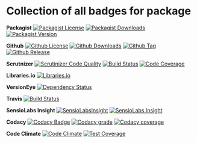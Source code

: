 Collection of all badges for package
====================================

**Packagist**
[![Packagist License](https://img.shields.io/packagist/l/doctrine/orm.svg)](https://packagist.org/packages/zibios/wrike-php-sdk)
[![Packagist Downloads](https://img.shields.io/packagist/dt/zibios/wrike-php-sdk.svg)](https://packagist.org/packages/zibios/wrike-php-sdk)
[![Packagist Version](https://img.shields.io/packagist/v/zibios/wrike-php-sdk.svg)](https://packagist.org/packages/zibios/wrike-php-sdk)

**Github** 
[![Github License](https://img.shields.io/github/license/zibios/wrike-php-sdk.svg)](https://github.com/zibios/wrike-php-sdk/blob/master/LICENSE)
[![Github Downloads](https://img.shields.io/github/downloads/zibios/wrike-php-sdk/total.svg)](https://github.com/zibios/wrike-php-sdk)
[![Github Tag](https://img.shields.io/github/tag/zibios/wrike-php-sdk.svg)](https://github.com/zibios/wrike-php-sdk)
[![Github Release](https://img.shields.io/github/release/zibios/wrike-php-sdk.svg)](https://github.com/zibios/wrike-php-sdk)

**Scrutnizer**
[![Scrutinizer Code Quality](https://scrutinizer-ci.com/g/zibios/wrike-php-sdk/badges/quality-score.png?b=master)](https://scrutinizer-ci.com/g/zibios/wrike-php-sdk/?branch=master)
[![Build Status](https://scrutinizer-ci.com/g/zibios/wrike-php-sdk/badges/build.png?b=master)](https://scrutinizer-ci.com/g/zibios/wrike-php-sdk/build-status/master)
[![Code Coverage](https://scrutinizer-ci.com/g/zibios/wrike-php-sdk/badges/coverage.png?b=master)](https://scrutinizer-ci.com/g/zibios/wrike-php-sdk/?branch=master)

**Libraries.io**
[![Libraries.io](https://img.shields.io/librariesio/github/zibios/wrike-php-sdk.svg)](https://libraries.io/packagist/zibios%2Fwrike-php-sdk)

**VersionEye**
[![Dependency Status](https://www.versioneye.com/user/projects/588e6de35715cf00490345f5/badge.svg?style=flat-square)](https://www.versioneye.com/user/projects/588e6de35715cf00490345f5)

**Travis**
[![Build Status](https://travis-ci.org/zibios/wrike-php-sdk.svg?branch=master)](https://travis-ci.org/zibios/wrike-php-sdk)

**SensioLabs Insight**
[![SensioLabsInsight](https://insight.sensiolabs.com/projects/3dea766e-c7cc-4180-b611-8a3b103f334f/mini.png)](https://insight.sensiolabs.com/projects/3dea766e-c7cc-4180-b611-8a3b103f334f)
[![SensioLabs Insight](https://img.shields.io/sensiolabs/i/3dea766e-c7cc-4180-b611-8a3b103f334f.svg)](https://insight.sensiolabs.com/projects/3dea766e-c7cc-4180-b611-8a3b103f334f)

**Codacy**
[![Codacy Badge](https://api.codacy.com/project/badge/Grade/1fcef9280f3844b6bb1249fe0f21de0f)](https://www.codacy.com/app/zibios/wrike-php-sdk)
[![Codacy grade](https://img.shields.io/codacy/grade/1fcef9280f3844b6bb1249fe0f21de0f.svg)](https://www.codacy.com/app/zibios/wrike-php-sdk)
[![Codacy coverage](https://img.shields.io/codacy/coverage/1fcef9280f3844b6bb1249fe0f21de0f.svg)](https://www.codacy.com/app/zibios/wrike-php-sdk)

**Code Climate**
[![Code Climate](https://codeclimate.com/github/zibios/wrike-php-sdk/badges/gpa.svg)](https://codeclimate.com/github/zibios/wrike-php-sdk)
[![Test Coverage](https://codeclimate.com/github/zibios/wrike-php-sdk/badges/coverage.svg)](https://codeclimate.com/github/zibios/wrike-php-sdk/coverage)
